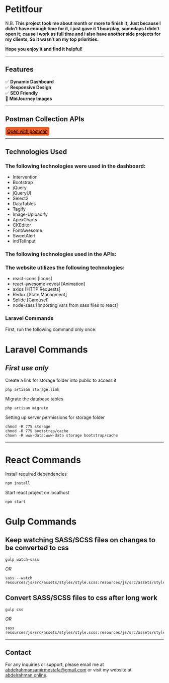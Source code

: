 # Petitfour


N.B. **This project took me about month or more to finish it, Just because I didn’t have enough time for it, i just gave it 1 hour/day, somedays I didn’t open it; cause i work as full time and i also have another side projects for my clients, So it wasn’t on my top priorities.**

**Hope you enjoy it and find it helpful!**

<hr/>

## Features

✅ <b>Dynamic Dashboard</b><br/>
✅ <b>Responsive Design</b><br/>
✅ <b>SEO Friendly</b><br/>
🌟 <b>MidJourney Images</b>

<hr/>

## Postman Collection APIs

<a href="https://www.postman.com/petitfour/workspace/petitfour/collection/26104711-d112244d-f11a-4dd6-9363-0a794feb09ac?action=share&creator=26104711" target="_blank" style="color:#000; background-color:#ef5b25;padding:5px;border-radius:6px;border:1px solid #dddddd">Open with postman</a>

<hr/>

## Technologies Used

### The following technologies were used in the dashboard:

-   Intervention
-   Bootstrap
-   jQuery
-   jQueryUI
-   Select2
-   DataTables
-   Tagify
-   Image-Uploadify
-   ApexCharts
-   CKEditor
-   FontAwesome
-   SweetAlert
-   intlTelInput

### The following technologies used in the APIs:

### The website utilizes the following technologies:

-   react-icons [Icons]
-   react-awesome-reveal [Animation]
-   axios [HTTP Requests]
-   Redux [State Managment]
-   Splide [Carousel]
-   node-sass [Importing vars from sass files to react]

### Laravel Commands

First, run the following command only once:

<h1>Laravel Commands</h1>

## _First use only_ <br/>

Create a link for storage folder into public to access it

```
php artisan storage:link
```

Migrate the database tables

```
php artisan migrate
```

Setting up server permissions for storage folder

```
chmod -R 775 storage
chmod -R 775 bootstrap/cache
chown -R www-data:www-data storage bootstrap/cache
```

---

<h1>React Commands</h1>
Install required dependencies

```
npm install
```

Start react project on localhost

```
npm start
```

<h1>Gulp Commands</h1>

## Keep watching SASS/SCSS files on changes to be converted to css

```
gulp watch-sass
```
_OR_
```
sass --watch resources/js/src/assets/styles/style.scss:resources/js/src/assets/styles/style.css
```

## Convert SASS/SCSS files to css after long work

```
gulp css
```
_OR_
```
sass resources/js/src/assets/styles/style.scss:resources/js/src/assets/styles/style.css
```

---

## Contact

For any inquiries or support, please email me at [abdelrahmansamirmostafa@gmail.com](mailto:abdelrahmansamirmostafa@gmail.com) or visit my website at [abdelrahman.online](https://www.abdelrahman.online).
